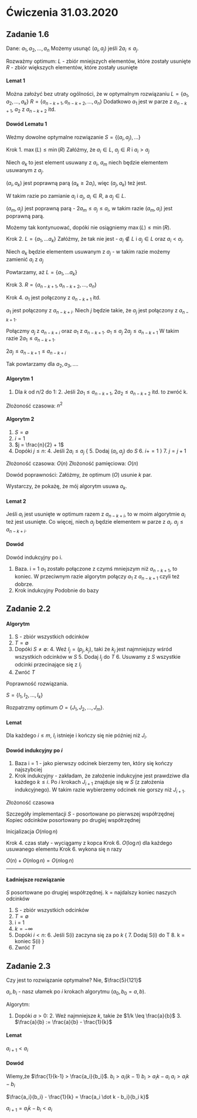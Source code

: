 # Ćwiczenia 31.03.2020

## Zadanie 1.6

Dane: $a_1, a_2, \dots, a_n$
Możemy usunąć $(a_i, a_j)$ jeśli $2 a_i \leq a_j$.

Rozważmy optimum:
$L$ - zbiór mniejszych elementów, które zostały usunięte
$R$ - zbiór większych elementów, które zostały usunięte

#### Lemat 1
Można założyć bez utraty ogólności, że w optymalnym rozwiązaniu
$L = \{a_1, a_2, \dots, a_k\}$
$R = \{a_{n-k+1}, a_{n-k+2}, \dots, a_n\}$
Dodatkowo $a_1$ jest w parze z $a_{n-k+1}$, $a_2$ z $a_{n-k+2}$ itd.

#### Dowód Lematu 1
Weźmy dowolne optymalne rozwiązanie $S = \{(a_i, a_j), \dots\}$

Krok 1. $\max(L) \leq \min(R)$
Załóżmy, że $a_i \in L$, $a_j \in R$ i $a_i > a_j$

Niech $a_k$ to jest element usuwany z $a_i$, $a_m$ niech będzie elementem usuwanym z $a_j$.

$(a_i, a_k)$ jest poprawną parą ($a_k \geq 2 a_i$), więc $(a_j, a_k)$ też jest.

W takim razie po zamianie $a_i$ i $a_j$, $a_i \in R$, a $a_j \in L$.

$(a_m, a_j)$ jest poprawną parą - $2 a_m \leq a_j \leq a_i$, w takim razie $(a_m, a_i)$ jest poprawną parą.

Możemy tak kontynuować, dopóki nie osiągniemy $\max(L) \leq \min(R)$.

Krok 2. $L = \{a_1, \dots a_k\}$
Załóżmy, że tak nie jest - $a_i \not\in L$  i $a_j \in L$ oraz $a_i < a_j$. 

Niech $a_k$ będzie elementem usuwanym z $a_j$ - w takim razie możemy zamienić $a_i$ z $a_j$

Powtarzamy, aż $L = \{a_1, \dots a_k\}$

Krok 3. $R = \{a_{n-k+1}, a_{n-k+2}, \dots, a_n\}$

Krok 4. $a_1$ jest połączony z $a_{n-k+1}$ itd.

$a_1$ jest połączony z $a_{n-k+i}$.
Niech $j$ będzie takie, że $a_j$ jest połączony z $a_{n-k+1}$.

Połączmy $a_j$ z $a_{n-k+i}$ oraz $a_1$ z $a_{n-k+1}$.
$a_1 \leq a_j$
$2 a_j \leq a_{n-k+1}$
W takim razie $2 a_1 \leq a_{n-k+1}$.

$2 a_j \leq a_{n-k+1} \leq a_{n-k+i}$

Tak powtarzamy dla $a_2, a_3, \dots$.

#### Algorytm 1 
1. Dla $k$ od $n/2$ do 1:
    2. Jeśli $2 a_1 \leq a_{n-k+1}$, $2 a_2 \leq a_{n-k+2}$ itd. to zwróć k.

Złożoność czasowa: $n^2$

#### Algorytm 2
1. $S = \emptyset$
1. $i = 1$
2. $j = \frac{n}{2} + 1$
3. Dopóki $j \leq n$:
    4. Jeśli $2 a_i \leq a_j$ {
        5. Dodaj $(a_i, a_j)$ do $S$
        6. $i += 1$
    }
    7. $j = j+1$

Złożoność czasowa: $O(n)$
Złożoność pamięciowa: $O(n)$

Dowód poprawności:
Załóżmy, że optimum ($O$) usunie $k$ par.

Wystarczy, że pokażę, że mój algorytm usuwa $a_k$.

#### Lemat 2
Jeśli $a_i$ jest usunięte w optimum razem z $a_{n-k+i}$, to w moim algorytmie $a_i$ też jest usunięte. Co więcej, niech $a_j$ będzie elementem w parze z $a_i$. $a_j \leq a_{n-k+i}$.

#### Dowód
Dowód indukcyjny po i.

1. Baza. i = 1
$a_1$ zostało połączone z czymś mniejszym niż $a_{n-k+1}$, to koniec.
W przeciwnym razie algorytm połączy $a_1$ z $a_{n-k+1}$ czyli też dobrze.
2. Krok indukcyjny
Podobnie do bazy

## Zadanie 2.2

#### Algorytm

1. S - zbiór wszystkich odcinków
2. $T = \emptyset$
3. Dopóki $S \neq \emptyset$:
    4. Weź $I_j = (p_j, k_j)$, taki że $k_j$ jest najmniejszy wśród wszystkich odcinków w $S$
    5. Dodaj $I_j$ do $T$
    6. Usuwamy z $S$ wszystkie odcinki przecinające się z $I_j$
7. Zwróć $T$

Poprawność rozwiązania.

$S = \{I_1, I_2, \dots, I_k\}$

Rozpatrzmy optimum $O = \{J_1, J_2, \dots, J_m\}$.

#### Lemat
Dla każdego $i \leq m$, $I_i$ istnieje i kończy się nie później niż $J_i$.

#### Dowód indukcyjny po $i$

1. Baza i = 1 - jako pierwszy odcinek bierzemy ten, który się kończy najszybciej
2. Krok indukcyjny - zakładam, że założenie indukcyjne jest prawdziwe dla każdego $k \leq i$.
Po $i$ krokach $J_{i+1}$ znajduje się w $S$ (z założenia indukcyjnego).
W takim razie wybierzemy odcinek nie gorszy niż $J_{i+1}$.


Złożoność czasowa

Szczegóły implementacji
$S$ - posortowane po pierwszej współrzędnej
Kopiec odcinków posortowany po drugiej współrzędnej

Inicjalizacja $O(n \log n)$

Krok 4. czas stały - wyciągamy z kopca
Krok 6. $O(\log n)$ dla każdego usuwanego elementu
Krok 6. wykona się n razy

$O(n) + O(n \log n) = O(n \log n)$

-----------------

#### Ładniejsze rozwiązanie

$S$ posortowane po drugiej współrzędnej.
k = najdalszy koniec naszych odcinków

1. S - zbiór wszystkich odcinków
2. $T = \emptyset$
3. i = 1
4. $k = -\infty$ 
5. Dopóki $i < n$:
    6. Jeśli S(i) zaczyna się za po $k$ {
        7. Dodaj S(i) do T
        8. k = koniec S(i)
    }
7. Zwróć $T$


## Zadanie 2.3

Czy jest to rozwiązanie optymalne? Nie, $\frac{5}{121}$

$a_i, b_i$ - nasz ułamek po $i$ krokach algorytmu
($a_0, b_0 = a,b$).

Algorytm:
1. Dopóki $a > 0$:
    2. Weź najmniejsze $k$, takie że $1/k \leq \frac{a}{b}$
    3. $\frac{a}{b} := \frac{a}{b} - \frac{1}{k}$

#### Lemat
$a_{i+1} < a_i$

#### Dowód
Wiemy,że $\frac{1}{k-1} > \frac{a_i}{b_i}$.
$b_i > a_i (k-1)$
$b_i > a_i k - a_i$
$a_i > a_i k - b_i$

$\frac{a_i}{b_i} - \frac{1}{k} = \frac{a_i \dot k - b_i}{b_i k}$

$a_{i+1} = a_i \dot k - b_i < a_i$